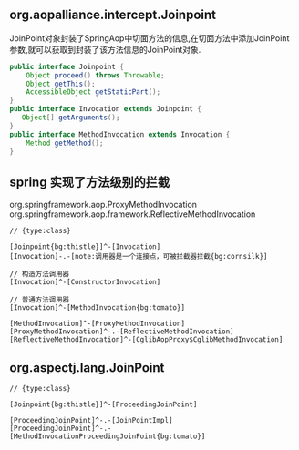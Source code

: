 
## org.aopalliance.intercept.Joinpoint
JoinPoint对象封装了SpringAop中切面方法的信息,在切面方法中添加JoinPoint参数,就可以获取到封装了该方法信息的JoinPoint对象.

```java
public interface Joinpoint {
	Object proceed() throws Throwable;
	Object getThis();
	AccessibleObject getStaticPart();
}
public interface Invocation extends Joinpoint {
   Object[] getArguments();
}
public interface MethodInvocation extends Invocation {
    Method getMethod();
}
```
## spring 实现了方法级别的拦截
org.springframework.aop.ProxyMethodInvocation
org.springframework.aop.framework.ReflectiveMethodInvocation

```yuml
// {type:class}

[Joinpoint{bg:thistle}]^-[Invocation]
[Invocation]-.-[note:调用器是一个连接点，可被拦截器拦截{bg:cornsilk}]

// 构造方法调用器
[Invocation]^-[ConstructorInvocation]

// 普通方法调用器
[Invocation]^-[MethodInvocation{bg:tomato}]

[MethodInvocation]^-[ProxyMethodInvocation]
[ProxyMethodInvocation]^-.-[ReflectiveMethodInvocation]
[ReflectiveMethodInvocation]^-[CglibAopProxy$CglibMethodInvocation]

```

## org.aspectj.lang.JoinPoint

```yuml
// {type:class}

[Joinpoint{bg:thistle}]^-[ProceedingJoinPoint]

[ProceedingJoinPoint]^-.-[JoinPointImpl]
[ProceedingJoinPoint]^-.-[MethodInvocationProceedingJoinPoint{bg:tomato}]

```